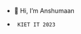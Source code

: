 - 👋 Hi, I’m Anshumaan
-      KIET IT 2023
<!---
anshumaan255/anshumaan255 is a ✨ special ✨ repository because its `README.md` (this file) appears on your GitHub profile.
You can click the Preview link to take a look at your changes.
--->
